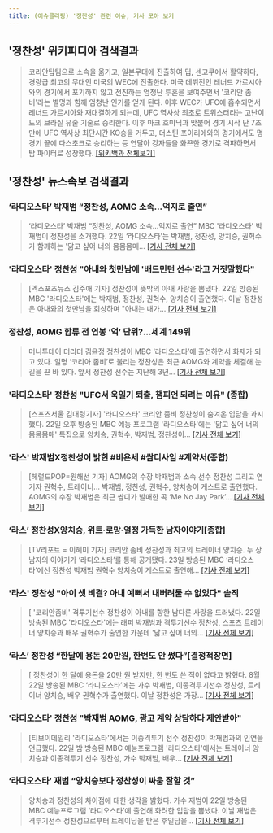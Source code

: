 ```yaml
---
title: (이슈클리핑) '정찬성' 관련 이슈, 기사 모아 보기
---
```

## **'정찬성'** 위키피디아 검색결과
>코리안탑팀으로 소속을 옮기고, 일본무대에 진출하여 딥, 센고쿠에서 활약하다, 경량급 최고의 무대인 미국의 WEC에 진출한다. 미국 데뷔전인 레너드 가르시아와의 경기에서 포기하지 않고 전진하는 엄청난 투혼을 보여주면서 '코리안 좀비'라는 별명과 함께 엄청난 인기를 얻게 된다. 이후 WEC가 UFC에 흡수되면서 레너드 가르시아와 재대결하게 되는데, UFC 역사상 최초로 트위스터라는 고난이도의 브라질 유술 기술로 승리한다. 이후 마크 호미닉과 맞붙어 경기 시작 단 7초만에 UFC 역사상 최단시간 KO승을 거두고, 더스틴 포이리에와의 경기에서도 명경기 끝에 다스초크로 승리하는 등 연달아 강자들을 화끈한 경기로 격파하면서 탑 파이터로 성장했다.
[[위키백과 전체보기]](https://ko.wikipedia.org/wiki/정찬성)
## **'정찬성'** 뉴스속보 검색결과
### ‘라디오스타’ 박재범 “정찬성, AOMG 소속…억지로 출연”

>‘라디오스타’ 박재범 “정찬성, AOMG 소속…억지로 출연” MBC '라디오스타' 박재범이 정찬성을 소개했다. 22일 ‘라디오스타’는 박재범, 정찬성, 양치승, 권혁수가 함께하는 '닮고 싶어 너의 몸몸몸매...
[[기사 전체 보기]](http://sports.donga.com/3/all/20180822/91634775/1)

### '라디오스타' 정찬성 "아내와 첫만남에 '배드민턴 선수'라고 거짓말했다"

>[엑스포츠뉴스 김주애 기자] 정찬성이 뜻밖의 아내 사랑을 뽐냈다. 22일 방송된 MBC '라디오스타'에는 박재범, 정찬성, 권혁수, 양치승이 출연했다. 이날 정찬성은 아내와의 첫만남을 회상하며 "아내는 내가...
[[기사 전체 보기]](http://www.xportsnews.com/?ac=article_view&entry_id=1011116)

### 정찬성, AOMG 합류 전 연봉 ‘억’ 단위?...세계 149위

>머니투데이 더리더 김윤정 정찬성이 MBC ‘라디오스타’에 출연하면서 화제가 되고 있다. 일명 ‘코리아 좀비’로 불리는 정찬성은 최근 AOMG와 계약을 체결해 눈길을 끈 바 있다. 앞서 정찬성 선수는 지난해 3년...
[[기사 전체 보기]](http://theleader.mt.co.kr/articleView.html?no=2018082300097866579)

### '라디오스타' 정찬성 "UFC서 욱일기 퇴출, 챔피언 되려는 이유" (종합)

>[스포츠서울 김대령기자] '라디오스타' 코리안 좀비 정찬성이 숨겨온 입담을 과시했다. 22일 오후 방송된 MBC 예능 프로그램 '라디오스타'에는 '닮고 싶어 너의 몸몸몸매' 특집으로 양치승, 권혁수, 박재범, 정찬성이...
[[기사 전체 보기]](http://www.sportsseoul.com/news/read/672639)

### '라스' 박재범X정찬성이 밝힌 #비욘세 #쌈디사임 #계약서(종합)

>[헤럴드POP=원해선 기자] AOMG의 수장 박재범과 소속 선수 정찬성 그리고 연기자 권혁수, 트레이너... 박재범, 정찬성, 권혁수, 양치승이 게스트로 출연했다. AOMG의 수장 박재범은 최근 쌈디가 발매한 곡 ‘Me No Jay Park’...
[[기사 전체 보기]](http://biz.heraldcorp.com/view.php?ud=201808222341017003785_1)

### ‘라스’ 정찬성X양치승, 위트·로망·열정 가득한 남자이야기[종합]

>[TV리포트 = 이혜미 기자] 코리안 좀비 정찬성과 최고의 트레이너 양치승. 두 상남자의 이야기가 ‘라디오스타’를 통해 공개됐다. 23일 방송된 MBC ‘라디오스타’에선 정찬성 박재범 권혁수 양치승이 게스트로 출연해...
[[기사 전체 보기]](http://www.tvreport.co.kr/?c=news&m=newsview&idx=1075999)

### '라스' 정찬성 "아이 셋 비결? 아내 예뻐서 내버려둘 수 없었다" 솔직

>[ '코리안좀비' 격투기선수 정찬성이 아내를 향한 남다른 사랑을 드러냈다. 22일 방송된 MBC '라디오스타'에는 래퍼 박재범과 격투기선수 정찬성, 스포츠 트레이너 양치승과 배우 권혁수가 출연한 가운데 '닮고 싶어 너의...
[[기사 전체 보기]](http://www.mydaily.co.kr/new_yk/html/read.php?newsid=201808230023323797&ext=na)

### ‘라스’ 정찬성 “한달에 용돈 20만원, 한번도 안 썼다”[결정적장면]

>[ 정찬성이 한 달에 용돈을 20만 원 받지만, 한 번도 쓴 적이 없다고 밝혔다. 8월 22일 방송된 MBC ‘라디오스타’에는 가수 박재범, 이종격투기선수 정찬성, 트레이너 양치승, 배우 권혁수가 출연했다. 이날 정찬성은 가장...
[[기사 전체 보기]](http://www.newsen.com/news_view.php?uid=201808230015304110)

### '라디오스타' 정찬성 "박재범 AOMG, 광고 계약 상담하다 제안받아"

>[티브이데일리 '라디오스타'에서는 이종격투기 선수 정찬성이 박재범과의 인연을 언급했다. 22일 밤 방송된 MBC 예능프로그램 '라디오스타'에서는 트레이너 양치승과 이종격투기 선수 정찬성, 가수 박재범, 배우...
[[기사 전체 보기]](http://tvdaily.asiae.co.kr/read.php3?aid=15349506701387403019)

### ‘라디오스타’ 재범 “양치승보다 정찬성이 싸움 잘할 것”

>양치승과 정찬성의 차이점에 대한 생각을 밝혔다. 가수 재범이 22일 방송된 MBC 예능프로그램 ‘라디오스타’에 출연해 화려한 입담을 뽐냈다. 이날 재범은 격투기선수 정찬성으로부터 트레이닝을 받은 후일담을...
[[기사 전체 보기]](http://sports.mk.co.kr/view.php?year=2018&no=528564)


